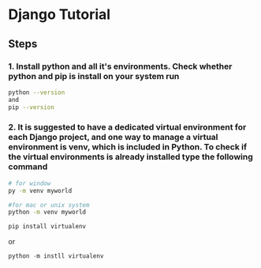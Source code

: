 # Django Tutorial

## Steps

### 1. Install python and all it's environments. Check whether python and pip is install on your system run

```bash
python --version
and
pip --version
```

### 2. It is suggested to have a dedicated virtual environment for each Django project, and one way to manage a virtual environment is venv, which is included in Python. To check if the virtual environments is already installed type the following command

```bash
# for window
py -m venv myworld

#for mac or unix system
python -m venv myworld
```

```python
pip install virtualenv
```

or

```python
python -m instll virtualenv
```
